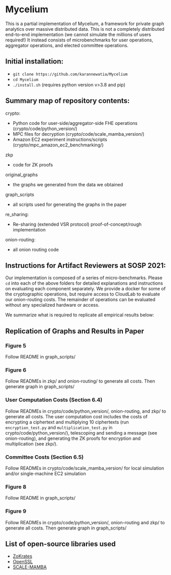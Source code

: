 # Mycelium

This is a partial implementation of Mycelium, a framework for private graph analytics over massive distributed data. This is not a completely distributed end-to-end implementation (we cannot simulate the millions of users required!)
It instead consists of microbenchmarks for user operations, aggregator operations, and elected committee operations.

## Initial installation:
- `git clone https://github.com/karannewatia/Mycelium`
- `cd Mycelium`
- `./install.sh` (requires python version v>3.8 and pip)

## Summary map of repository contents:

crypto:
- Python code for user-side/aggregator-side FHE operations (crypto/code/python_version/)
- MPC files for decryption (crypto/code/scale_mamba_version/)
- Amazon EC2 experiment instructions/scripts (crypto/mpc_amazon_ec2_benchmarking/)

zkp
- code for ZK proofs

original_graphs
- the graphs we generated from the data we obtained

graph_scripts
- all scripts used for generating the graphs in the paper

re_sharing:
- Re-sharing (extended VSR protocol) proof-of-concept/rough implementation

onion-routing:
- all onion routing code


## Instructions for Artifact Reviewers at SOSP 2021:
Our implementation is composed of a series of micro-benchmarks. Please `cd` into each of the above folders for detailed explanations and instructions on evaluating each component separately. We provide a docker for some of the cryptographic operations, but require access to CloudLab to evaluate our onion-routing costs. The remainder of operations can be evaluated without any specialized hardware or access.

We summarize what is required to replicate all empirical results below:

## Replication of Graphs and Results in Paper

### Figure 5
Follow README in graph_scripts/
### Figure 6
Follow READMEs in zkp/ and onion-routing/ to generate all costs. Then generate graph in graph_scripts/
### User Computation Costs (Section 6.4)
Follow READMEs in crypto/code/python_version/, onion-routing, and zkp/ to generate all costs. The user computation cost includes the costs of encrypting a ciphertext and multiplying 10 ciphertexts (run `encryption_test.py` and `multiplication_test.py` in crypto/code/python_version/), telescoping and sending a message (see onion-routing), and generating the ZK proofs for encryption and multiplication (see zkp/).
### Committee Costs (Section 6.5)
Follow READMEs in crypto/code/scale_mamba_version/ for local simulation and/or single-machine EC2 simulation
### Figure 8
Follow README in graph_scripts/
### Figure 9
Follow READMEs in crypto/code/python_version/, onion-routing and zkp/ to generate all costs. Then generate graph in graph_scripts/

## List of open-source libraries used
- [ZoKrates](https://github.com/Zokrates/ZoKrates)
- [OpenSSL](https://www.openssl.org/)
- [SCALE-MAMBA](https://github.com/KULeuven-COSIC/SCALE-MAMBA)
